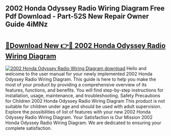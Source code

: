 ## 2002 Honda Odyssey Radio Wiring Diagram Free Pdf Download - Part-52S New Repair Owner Guide 4iMNz

# <h2><a href="http://dfljqp.blite.top/?on=2002+Honda+Odyssey+Radio+Wiring+Diagram">🔗Download New 👉🔴 2002 Honda Odyssey Radio Wiring Diagram</a></h2>

[![2002 Honda Odyssey Radio Wiring Diagram download](https://i.imgur.com/lujVjoI.png)](http://dfljqp.blite.top/?on=2002+Honda+Odyssey+Radio+Wiring+Diagram)
Hello and welcome to the user manual for your newly implemented 2002 Honda Odyssey Radio Wiring Diagram. This guide is here to help you make the most of your product by providing a comprehensive overview of its features, functions, and benefits. You will find step-by-step instructions for installation, usage, maintenance, and troubleshooting. Safety Precautions for Children 2002 Honda Odyssey Radio Wiring Diagram This product is not suitable for children under age and should be used with adult supervision. Explore the possibilities of list of features with your new 2002 Honda Odyssey Radio Wiring Diagram. Your Satisfaction is Our Mission 2002 Honda Odyssey Radio Wiring Diagram. We are dedicated to ensuring your complete satisfaction.
